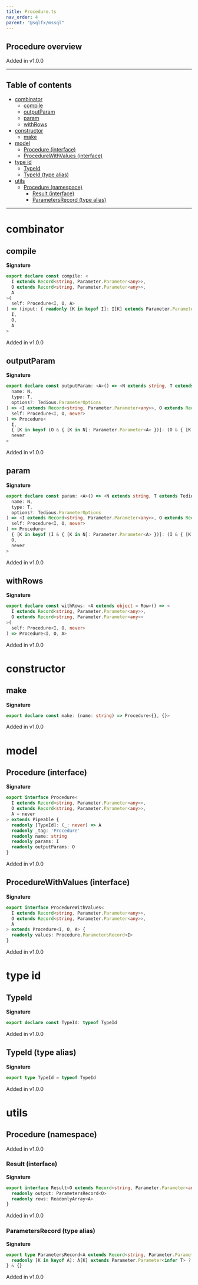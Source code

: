 ```yaml
---
title: Procedure.ts
nav_order: 4
parent: "@sqlfx/mssql"
---
```


## Procedure overview

Added in v1.0.0

---

<h2 class="text-delta">Table of contents</h2>

- [combinator](#combinator)
  - [compile](#compile)
  - [outputParam](#outputparam)
  - [param](#param)
  - [withRows](#withrows)
- [constructor](#constructor)
  - [make](#make)
- [model](#model)
  - [Procedure (interface)](#procedure-interface)
  - [ProcedureWithValues (interface)](#procedurewithvalues-interface)
- [type id](#type-id)
  - [TypeId](#typeid)
  - [TypeId (type alias)](#typeid-type-alias)
- [utils](#utils)
  - [Procedure (namespace)](#procedure-namespace)
    - [Result (interface)](#result-interface)
    - [ParametersRecord (type alias)](#parametersrecord-type-alias)

---

# combinator

## compile

**Signature**

```ts
export declare const compile: <
  I extends Record<string, Parameter.Parameter<any>>,
  O extends Record<string, Parameter.Parameter<any>>,
  A
>(
  self: Procedure<I, O, A>
) => (input: { readonly [K in keyof I]: I[K] extends Parameter.Parameter<infer T> ? T : never }) => ProcedureWithValues<
  I,
  O,
  A
>
```

Added in v1.0.0

## outputParam

**Signature**

```ts
export declare const outputParam: <A>() => <N extends string, T extends Tedious.TediousType>(
  name: N,
  type: T,
  options?: Tedious.ParameterOptions
) => <I extends Record<string, Parameter.Parameter<any>>, O extends Record<string, Parameter.Parameter<any>>>(
  self: Procedure<I, O, never>
) => Procedure<
  I,
  { [K in keyof (O & { [K in N]: Parameter.Parameter<A> })]: (O & { [K in N]: Parameter.Parameter<A> })[K] },
  never
>
```

Added in v1.0.0

## param

**Signature**

```ts
export declare const param: <A>() => <N extends string, T extends Tedious.TediousType>(
  name: N,
  type: T,
  options?: Tedious.ParameterOptions
) => <I extends Record<string, Parameter.Parameter<any>>, O extends Record<string, Parameter.Parameter<any>>>(
  self: Procedure<I, O, never>
) => Procedure<
  { [K in keyof (I & { [K in N]: Parameter.Parameter<A> })]: (I & { [K in N]: Parameter.Parameter<A> })[K] },
  O,
  never
>
```

Added in v1.0.0

## withRows

**Signature**

```ts
export declare const withRows: <A extends object = Row>() => <
  I extends Record<string, Parameter.Parameter<any>>,
  O extends Record<string, Parameter.Parameter<any>>
>(
  self: Procedure<I, O, never>
) => Procedure<I, O, A>
```

Added in v1.0.0

# constructor

## make

**Signature**

```ts
export declare const make: (name: string) => Procedure<{}, {}>
```

Added in v1.0.0

# model

## Procedure (interface)

**Signature**

```ts
export interface Procedure<
  I extends Record<string, Parameter.Parameter<any>>,
  O extends Record<string, Parameter.Parameter<any>>,
  A = never
> extends Pipeable {
  readonly [TypeId]: (_: never) => A
  readonly _tag: 'Procedure'
  readonly name: string
  readonly params: I
  readonly outputParams: O
}
```

Added in v1.0.0

## ProcedureWithValues (interface)

**Signature**

```ts
export interface ProcedureWithValues<
  I extends Record<string, Parameter.Parameter<any>>,
  O extends Record<string, Parameter.Parameter<any>>,
  A
> extends Procedure<I, O, A> {
  readonly values: Procedure.ParametersRecord<I>
}
```

Added in v1.0.0

# type id

## TypeId

**Signature**

```ts
export declare const TypeId: typeof TypeId
```

Added in v1.0.0

## TypeId (type alias)

**Signature**

```ts
export type TypeId = typeof TypeId
```

Added in v1.0.0

# utils

## Procedure (namespace)

Added in v1.0.0

### Result (interface)

**Signature**

```ts
export interface Result<O extends Record<string, Parameter.Parameter<any>>, A> {
  readonly output: ParametersRecord<O>
  readonly rows: ReadonlyArray<A>
}
```

Added in v1.0.0

### ParametersRecord (type alias)

**Signature**

```ts
export type ParametersRecord<A extends Record<string, Parameter.Parameter<any>>> = {
  readonly [K in keyof A]: A[K] extends Parameter.Parameter<infer T> ? T : never
} & {}
```

Added in v1.0.0
